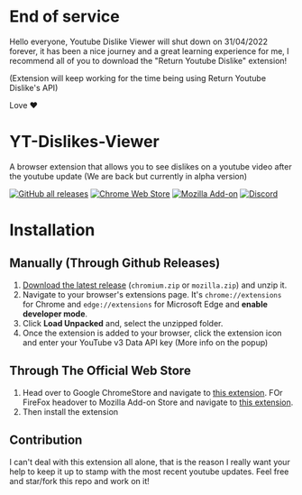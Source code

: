 # End of service
Hello everyone, Youtube Dislike Viewer will shut down on 31/04/2022 forever, it has been a nice journey and a great learning experience for me, I recommend all of you to download the "Return Youtube Dislike" extension!

(Extension will keep working for the time being using Return Youtube Dislike's API)

Love ♥️ 


# YT-Dislikes-Viewer
A browser extension that allows you to see dislikes on a youtube video after the youtube update
(We are back but currently in alpha version)

[![GitHub all releases](https://img.shields.io/github/downloads/pgamerx/yt-dislikes-viewer/total?color=white&label=Github%20Downloads&logo=github&style=flat-square)](https://github.com/pgamerx/yt-dislikes-viewer/releases/latest)
[![Chrome Web Store](https://img.shields.io/chrome-web-store/users/ekabjflbgeakdkhdneeakapgboleidee?color=red&label=ChromeStore%20Users&logo=google&logoColor=red&style=flat-square)](https://chrome.google.com/webstore/detail/yt-dislikes-viewer/ekabjflbgeakdkhdneeakapgboleidee)
[![Mozilla Add-on](https://img.shields.io/amo/dw/yt-dislikes-viewer?color=orange&label=FireFox%20Downloads&logo=firefox&logoColor=orange&style=flat-square)](https://addons.mozilla.org/addon/yt-dislikes-viewer)
[![Discord](https://img.shields.io/discord/690557545965813770?color=blue&label=Discord%20Server&logo=Discord&logoColor=white&style=flat-square)](https://u.pgamerx.com/discord) 


# Installation 
## Manually (Through Github Releases)
1. [Download the latest release](https://github.com/pgamerx/yt-dislikes-viewer/releases/latest) (`chromium.zip` or `mozilla.zip`) and unzip it.
2. Navigate to your browser's extensions page. It's `chrome://extensions` for Chrome and `edge://extensions` for Microsoft Edge and **enable developer mode**.
3. Click **Load Unpacked** and, select the unzipped folder.
4. Once the extension is added to your browser, click the extension icon and enter your YouTube v3 Data API key (More info on the popup)

## Through The Official Web Store
1. Head over to Google ChromeStore and navigate to [this extension](https://chrome.google.com/webstore/detail/yt-dislikes-viewer/ekabjflbgeakdkhdneeakapgboleidee). FOr FireFox headover to Mozilla Add-on Store and navigate to [this extension](https://addons.mozilla.org/addon/yt-dislikes-viewer/). 
2. Then install the extension

## Contribution
I can't deal with this extension all alone, that is the reason I really want your help to keep it up to stamp with the most recent youtube updates. Feel free and star/fork this repo and work on it!
